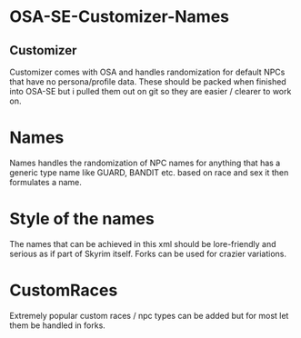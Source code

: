 # OSA-SE-Customizer-Names

## Customizer
Customizer comes with OSA and handles randomization for default NPCs that have no persona/profile data. 
These should be packed when finished into OSA-SE but i pulled them out on git so they are easier / clearer to work on. 

# Names

Names handles the randomization of NPC names for anything that has a generic type name like GUARD, BANDIT etc. based on race and sex it then formulates a name.

# Style of the names

The names that can be achieved in this xml should be lore-friendly and serious as if part of Skyrim itself. Forks can be used for crazier variations.

# CustomRaces

Extremely popular custom races / npc types can be added but for most let them be handled in forks.
